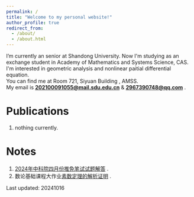 ```yaml
---
permalink: /
title: "Welcome to my personal website!"
author_profile: true
redirect_from: 
  - /about/
  - /about.html
---
```


I’m currently an senior at Shandong University. Now I'm studying as an exchange student in Academy of Mathematics and Systems Science, CAS.    
I'm interested in geometric analysis and nonlinear paitial differential equation.   
You can find me at Room 721, Siyuan Building , AMSS.   
My email is **202100091055@mail.sdu.edu.cn** & **2967390748@qq.com** .  



Publications
======
1. nothing currently.


Notes
======
1. [2024年中科院四月份推免笔试试题解答](files/2024中科院数学所笔试.pdf) .
2. 数论基础课程大作业[素数定理的解析证明](files/数论基础(双语)大作业.pdf) .



Last updated: 20241016
